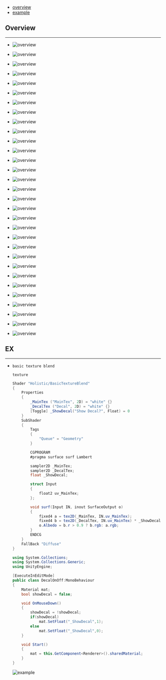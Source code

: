 * [overview](#overview)
* [example](#example)

## Overview <a name="overview"></a>

---

* ![overview](_asset/img/01.png)

* ![overview](_asset/img/02.png)

* ![overview](_asset/img/03.png)

* ![overview](_asset/img/04.png)

* ![overview](_asset/img/05.png)

* ![overview](_asset/img/06.png)

* ![overview](_asset/img/07.png)

* ![overview](_asset/img/08.png)

* ![overview](_asset/img/09.png)

* ![overview](_asset/img/10.png)

* ![overview](_asset/img/11.png)

* ![overview](_asset/img/12.png)

* ![overview](_asset/img/13.png)

* ![overview](_asset/img/14.png)

* ![overview](_asset/img/15.png)

* ![overview](_asset/img/16.png)

* ![overview](_asset/img/17.png)

* ![overview](_asset/img/18.png)

* ![overview](_asset/img/19.png)

* ![overview](_asset/img/20.png)

* ![overview](_asset/img/21.png)

* ![overview](_asset/img/22.png)

* ![overview](_asset/img/23.png)

* ![overview](_asset/img/24.png)

* ![overview](_asset/img/25.png)

* ![overview](_asset/img/26.png)

* ![overview](_asset/img/27.png)

* ![overview](_asset/img/28.png)

* ![overview](_asset/img/30.png)

* ![overview](_asset/img/31.png)

* ![overview](_asset/img/32.png)

## EX <a name="example"></a>

---

* `basic texture blend`

    `texture`

    ```c#
    Shader "Holistic/BasicTextureBlend"
    {
        Properties
        {
            _MainTex ("MainTex", 2D) = "white" {}
            _DecalTex ("Decal", 2D) = "white" {}
            [Toggle] _ShowDecal("Show Decal?", Float) = 0
        }
        SubShader
        {
            Tags
            {
                "Queue" = "Geometry"
            }

            CGPROGRAM
            #pragma surface surf Lambert

            sampler2D _MainTex;
            sampler2D _DecalTex;
            float _ShowDecal;

            struct Input
            {
                float2 uv_MainTex;
            };

            void surf(Input IN, inout SurfaceOutput o)
            {
                fixed4 a = tex2D(_MainTex, IN.uv_MainTex);
                fixed4 b = tex2D(_DecalTex, IN.uv_MainTex) * _ShowDecal;
                o.Albedo = b.r > 0.9 ? b.rgb: a.rgb;
            }
            ENDCG
        }
        FallBack "Diffuse"
    }
    ```

    ```c#
    using System.Collections;
    using System.Collections.Generic;
    using UnityEngine;

    [ExecuteInEditMode]
    public class DecalOnOff:MonoBehaviour
    {
        Material mat;
        bool showDecal = false;

        void OnMouseDown()
        {
            showDecal = !showDecal;
            if(showDecal)
                mat.SetFloat("_ShowDecal",1);
            else
                mat.SetFloat("_ShowDecal",0);
        }

        void Start()
        {
            mat = this.GetComponent<Renderer>().sharedMaterial;
        }
    }
    ```

    ![example](_asset/img/ZomBunnyDecal.png)